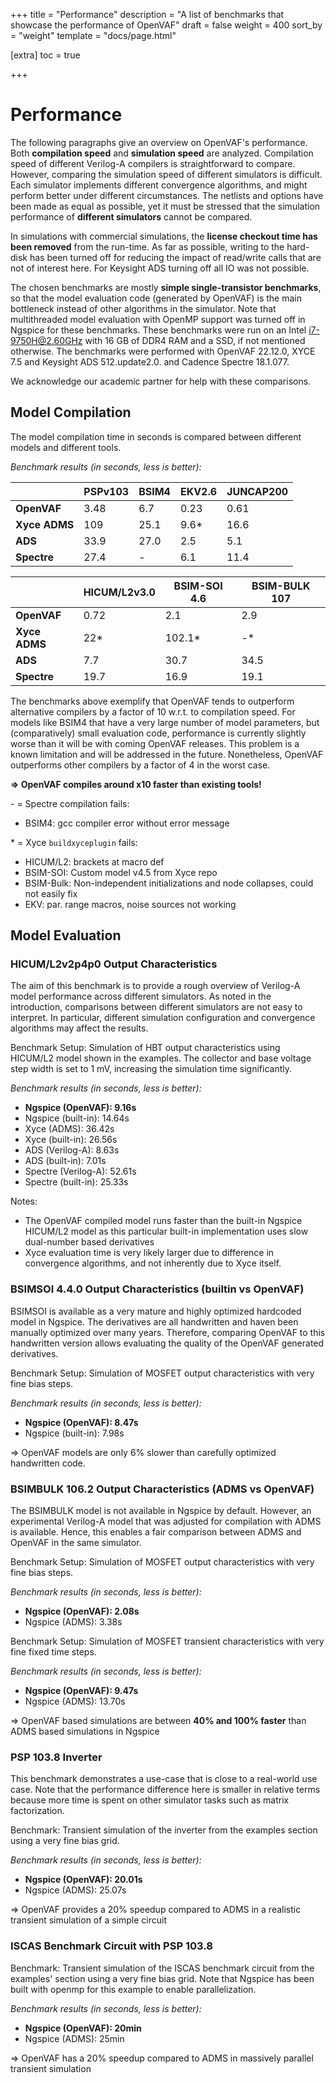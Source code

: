 +++
title = "Performance"
description = "A list of benchmarks that showcase the performance of OpenVAF"
draft = false
weight = 400
sort_by = "weight"
template = "docs/page.html"

[extra]
toc = true

+++

# Performance

The following paragraphs give an overview on OpenVAF's performance. 
Both **compilation speed** and **simulation speed** are analyzed. 
Compilation speed of different Verilog-A compilers is straightforward to compare. 
However, comparing the simulation speed of different simulators is difficult.
Each simulator implements different convergence algorithms, and might perform better under different circumstances. 
The netlists and options have been made as equal as possible, yet it must be stressed 
that the simulation performance of **different simulators** cannot be compared.

In simulations with commercial simulations, the **license checkout time has been removed** from the run-time. 
As far as possible, writing to the hard-disk has been turned off for reducing the impact of read/write calls that are not of interest here.
For Keysight ADS turning off all IO was not possible. 

The chosen benchmarks are mostly **simple single-transistor benchmarks**, so that the
model evaluation code (generated by OpenVAF) is the main bottleneck instead of other algorithms in the simulator. 
Note that multithreaded model evaluation with OpenMP support was turned off in Ngspice for these benchmarks.
These benchmarks were run on an Intel i7-9750H@2.60GHz with 16 GB of DDR4 RAM and a SSD, if not mentioned otherwise.
The benchmarks were performed with OpenVAF 22.12.0, XYCE 7.5 and Keysight ADS 512.update2.0. and Cadence Spectre 18.1.077. 

We acknowledge our academic partner for help with these comparisons.

## Model Compilation

The model compilation time in seconds is compared between different models and different tools. 

*Benchmark results (in seconds, less is better):*

|               | PSPv103 | BSIM4 | EKV2.6 | JUNCAP200 |
|---------------|---------|-------|--------|-----------|
| **OpenVAF**   |  3.48   |  6.7  |  0.23  |   0.61    |
| **Xyce ADMS** |  109    |  25.1 |  9.6*  |    16.6   |
| **ADS**       |  33.9   |  27.0 |  2.5   |    5.1    |
| **Spectre**   |   27.4  |   -   |  6.1   |    11.4   |

|               | HICUM/L2v3.0 | BSIM-SOI 4.6   | BSIM-BULK 107     |
|---------------|--------------|----------------|-------------------|
| **OpenVAF**   |   0.72       |    2.1         |   2.9             |
| **Xyce ADMS** |   22*        |     102.1*     |    -*             |
| **ADS**       |   7.7        |     30.7       |    34.5           |
| **Spectre**   |    19.7      |      16.9      |     19.1          |

The benchmarks above exemplify that OpenVAF tends to outperform alternative compilers by a factor of 10 w.r.t. to compilation speed.
For models like BSIM4 that have a very large number of model parameters, but (comparatively) small evaluation code,
performance is currently slightly worse than it will be with coming OpenVAF releases.
This problem is a known limitation and will be addressed in the future.
Nonetheless, OpenVAF outperforms other compilers by a factor of 4 in the worst case.

**=> OpenVAF compiles around x10 faster than existing tools!**


\- = Spectre compilation fails:
  - BSIM4: gcc compiler error without error message

\* = Xyce `buildxyceplugin` fails:  
  - HICUM/L2: brackets at macro def
  - BSIM-SOI: Custom model v4.5 from Xyce repo
  - BSIM-Bulk: Non-independent initializations and node collapses, could not easily fix
  - EKV: par. range macros, noise sources not working

## Model Evaluation 

### HICUM/L2v2p4p0 Output Characteristics

The aim of this benchmark is to provide a rough overview of Verilog-A model performance across different simulators.
As noted in the introduction, comparisons between different simulators are not easy to interpret. 
In particular, different simulation configuration and convergence algorithms may affect the results. 

Benchmark Setup: Simulation of HBT output characteristics using HICUM/L2 model shown in the examples.
The collector and base voltage step width is set to 1 mV, increasing the simulation time significantly.

*Benchmark results (in seconds, less is better):*

* **Ngspice (OpenVAF): 9.16s**
* Ngspice (built-in): 14.64s
* Xyce (ADMS): 36.42s
* Xyce (built-in): 26.56s
* ADS (Verilog-A): 8.63s
* ADS (built-in): 7.01s
* Spectre (Verilog-A): 52.61s
* Spectre (built-in): 25.33s


Notes:

* The OpenVAF compiled model runs faster than the built-in Ngspice HICUM/L2 model as this particular built-in implementation uses slow dual-number based derivatives
* Xyce evaluation time is very likely larger due to difference in convergence algorithms, and not inherently due to Xyce itself.


<!--**=> Both Xyce and ADS run slower with Verilog-A model.**

**=> Ngspice runs comparably fast as commercial ADS simulator.**-->


<!-- ### HICUM/L2v2p4p0 Transient Simulation

Benchmark: Simulation of HBT transient behavior with 1 GHz input signal at the base node and fixed ultra short time step.

* **Ngspice (OpenVAF): 50.05s**
* Ngspice (built-in): 82.39s
* Xyce (ADMS): 56s
* ADS (Verilog-A): 1000.4s
* ADS (built-in): 930.9s
* Spectre (Verilog-A): 139.20s
* Spectre (built-in): 93.36s

TODO: Ich glaube ADS macht hier VIEL mehr timesteps, das kann so nicht stimmen
Note: As mentinoed above comparisons  -->

### BSIMSOI 4.4.0 Output Characteristics (builtin vs OpenVAF)

BSIMSOI is available as a very mature and highly optimized hardcoded model in Ngspice. 
The derivatives are all handwritten and haven been manually optimized over many years.
Therefore, comparing OpenVAF to this handwritten version allows evaluating the quality
of the OpenVAF generated derivatives.

Benchmark Setup: Simulation of MOSFET output characteristics with very fine bias steps.

*Benchmark results (in seconds, less is better):*
<!-- Note: Use of BSIMSOI v4.5.0 in Xyce -->

* **Ngspice (OpenVAF): 8.47s**
* Ngspice (built-in): 7.98s

 => OpenVAF models are only 6% slower than carefully optimized handwritten code.

<!--
* Xyce (ADMS): 42.9s
* ADS (Verilog-A): 430.4s
* ADS (built-in): 408.4s 
* Spectre (Verilog-A): 60.29s
* Spectre (built-in): 22.95.2s
-->

### BSIMBULK 106.2 Output Characteristics (ADMS vs OpenVAF)


The BSIMBULK model is not available in Ngspice by default.
However, an experimental Verilog-A model that was adjusted for compilation with ADMS is available. 
Hence, this enables a fair comparison between ADMS and OpenVAF in the same simulator.

Benchmark Setup: Simulation of MOSFET output characteristics with very fine bias steps.

*Benchmark results (in seconds, less is better):*

* **Ngspice (OpenVAF): 2.08s**
* Ngspice (ADMS): 3.38s
<!--* ADS (Verilog-A): 79.63s
* ADS (built-in): 76.87s
* Spectre (Verilog-A-in): 19.39s
* Spectre (built-in): 4.36s
-->

Benchmark Setup: Simulation of MOSFET transient characteristics with very fine fixed time steps.

*Benchmark results (in seconds, less is better):*

* **Ngspice (OpenVAF): 9.47s**
* Ngspice (ADMS): 13.70s

<!-- * ADS (Verilog-A): 74.9s
* ADS (built-in): 74.5s 
* Spectre (Verilog-A): 57.46s 
* Spectre (built-in): 14.10s -->

 => OpenVAF based simulations are between **40% and 100% faster** than ADMS based simulations in Ngspice


### PSP 103.8 Inverter 

This benchmark demonstrates a use-case that is close to a real-world use case.
Note that the performance difference here is smaller in relative terms
because more time is spent on other simulator tasks such as matrix factorization.

Benchmark: Transient simulation of the inverter from the examples section using a very fine bias grid.

*Benchmark results (in seconds, less is better):*
* **Ngspice (OpenVAF): 20.01s**
* Ngspice (ADMS): 25.07s

=> OpenVAF provides a 20% speedup compared to ADMS in a realistic transient simulation of a simple circuit

### ISCAS Benchmark Circuit with PSP 103.8 

Benchmark: Transient simulation of the ISCAS benchmark circuit from the examples' section using a very fine bias grid. 
Note that Ngspice has been built with openmp for this example to enable parallelization.

*Benchmark results (in seconds, less is better):*
* **Ngspice (OpenVAF): 20min**
* Ngspice (ADMS): 25min

=> OpenVAF has a 20% speedup compared to ADMS in  massively parallel transient simulation
